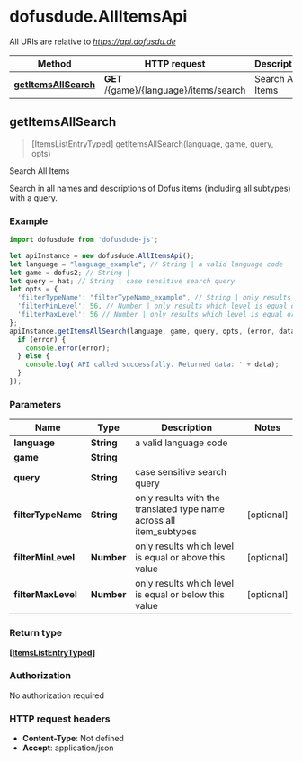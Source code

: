 # dofusdude.AllItemsApi

All URIs are relative to *https://api.dofusdu.de*

Method | HTTP request | Description
------------- | ------------- | -------------
[**getItemsAllSearch**](AllItemsApi.md#getItemsAllSearch) | **GET** /{game}/{language}/items/search | Search All Items



## getItemsAllSearch

> [ItemsListEntryTyped] getItemsAllSearch(language, game, query, opts)

Search All Items

Search in all names and descriptions of Dofus items (including all subtypes) with a query.

### Example

```javascript
import dofusdude from 'dofusdude-js';

let apiInstance = new dofusdude.AllItemsApi();
let language = "language_example"; // String | a valid language code
let game = dofus2; // String | 
let query = hat; // String | case sensitive search query
let opts = {
  'filterTypeName': "filterTypeName_example", // String | only results with the translated type name across all item_subtypes
  'filterMinLevel': 56, // Number | only results which level is equal or above this value
  'filterMaxLevel': 56 // Number | only results which level is equal or below this value
};
apiInstance.getItemsAllSearch(language, game, query, opts, (error, data, response) => {
  if (error) {
    console.error(error);
  } else {
    console.log('API called successfully. Returned data: ' + data);
  }
});
```

### Parameters


Name | Type | Description  | Notes
------------- | ------------- | ------------- | -------------
 **language** | **String**| a valid language code | 
 **game** | **String**|  | 
 **query** | **String**| case sensitive search query | 
 **filterTypeName** | **String**| only results with the translated type name across all item_subtypes | [optional] 
 **filterMinLevel** | **Number**| only results which level is equal or above this value | [optional] 
 **filterMaxLevel** | **Number**| only results which level is equal or below this value | [optional] 

### Return type

[**[ItemsListEntryTyped]**](ItemsListEntryTyped.md)

### Authorization

No authorization required

### HTTP request headers

- **Content-Type**: Not defined
- **Accept**: application/json

